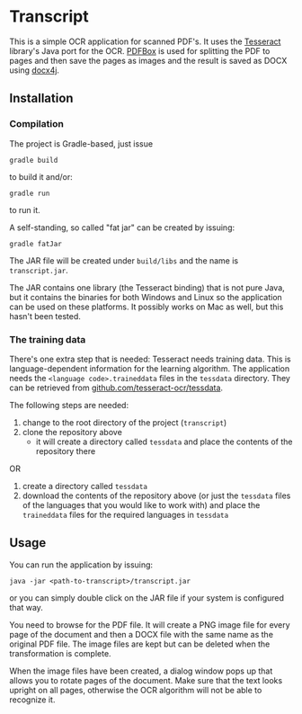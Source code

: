 # Transcript

This is a simple OCR application for scanned PDF's. It uses the
[Tesseract](https://github.com/bytedeco/javacpp-presets/tree/master/tesseract)
library's Java port for the OCR. [PDFBox](https://pdfbox.apache.org/) is used
for splitting the PDF to pages and then save the pages as images and the result
is saved as DOCX using [docx4j](https://www.docx4java.org/trac/docx4j).

## Installation

### Compilation

The project is Gradle-based, just issue

```
gradle build
```

to build it and/or:

```
gradle run
```

to run it.

A self-standing, so called "fat jar" can be created by issuing:

```
gradle fatJar
```

The JAR file will be created under `build/libs` and the name is `transcript.jar`.

The JAR contains one library (the Tesseract binding) that is not pure Java, but
it contains the binaries for both Windows and Linux so the application can be
used on these platforms. It possibly works on Mac as well, but this hasn't been
tested.

### The training data

There's one extra step that is needed: Tesseract needs training data. This is
language-dependent information for the learning algorithm. The application needs
the `<language code>.traineddata` files in the `tessdata` directory. They can be
retrieved from
[github.com/tesseract-ocr/tessdata](https://github.com/tesseract-ocr/tessdata).

The following steps are needed:

1.	change to the root directory of the project (`transcript`)
2.	clone the repository above
	-	it will create a directory called `tessdata` and place the contents
		of the repository there

OR

1.	create a directory called `tessdata`
2.	download the contents of the repository above (or just the `tessdata` files
	of the languages that you would like to work with) and place the `traineddata`
	files for the required languages in `tessdata`

## Usage

You can run the application by issuing:

```
java -jar <path-to-transcript>/transcript.jar
```

or you can simply double click on the JAR file if your system is configured that
way.

You need to browse for the PDF file. It will create a PNG image file for every
page of the document and then a DOCX file with the same name as the original PDF
file. The image files are kept but can be deleted when the transformation is
complete.

When the image files have been created, a dialog window pops up that allows you
to rotate pages of the document. Make sure that the text looks upright on all
pages, otherwise the OCR algorithm will not be able to recognize it.
